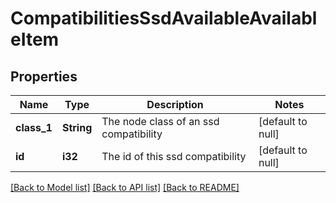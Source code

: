 # CompatibilitiesSsdAvailableAvailableItem

## Properties
Name | Type | Description | Notes
------------ | ------------- | ------------- | -------------
**class_1** | **String** | The node class of an ssd compatibility | [default to null]
**id** | **i32** | The id of this ssd compatibility | [default to null]

[[Back to Model list]](../README.md#documentation-for-models) [[Back to API list]](../README.md#documentation-for-api-endpoints) [[Back to README]](../README.md)


